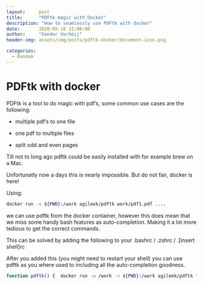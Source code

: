 ```yaml
---
layout:     post
title:      "PDFtk magic with Docker"
description: "How to seamlessly use PDFtk with docker"
date:       2020-05-18 12:00:00
author:     "Xander Verheij"
header-img: assets/img/posts/pdftk-docker/document-icon.png

categories:
  - Random
---
```

# PDFtk with docker

PDFtk is a tool to do magic with pdf’s, some common use cases are the following:

- multiple pdf’s to one file

- one pdf to multiple files

- split odd and even pages

Till not to long ago pdftk could be easily installed with for example brew on a Mac.

Unfortunatly now a days this is nearly impossible. But do not fair, docker is here!

Using:

```sh
docker run -v ${PWD}:/work agileek/pdftk work/pdf1.pdf ....
```

we can use pdftk from the docker container, however this does mean that we miss some handy bash features as auto-completion. Making it a lot more tedious to get the correct commands.

This can be solved by adding the following to your .bashrc / .zshrc / .[insert shell]rc

After you added this (you might need to restart your shell) you can use pdftk as you where used to including all the auto-completion goodness.

```sh
function pdftk() {  docker run -w /work -v ${PWD}:/work agileek/pdftk "$@" }
```


